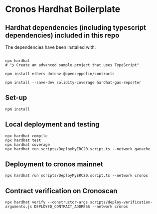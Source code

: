 # Cronos Hardhat Boilerplate

## Hardhat dependencies (including typescript dependencies) included in this repo

The dependencies have been installed with:

```shell

npx hardhat
# "❯ Create an advanced sample project that uses TypeScript"

npm install ethers dotenv @openzeppelin/contracts

npm install --save-dev solidity-coverage hardhat-gas-reporter
```

## Set-up

```shell
npm install
```

## Local deployment and testing

```shell
npx hardhat compile
npx hardhat test
npx hardhat coverage
npx hardhat run scripts/DeployMyERC20.script.ts --network ganache
```

## Deployment to cronos mainnet

```shell
npx hardhat run scripts/DeployMyERC20.script.ts --network cronos
```

## Contract verification on Cronoscan

```shell
npx hardhat verify --constructor-args scripts/deploy-verification-arguments.js DEPLOYED_CONTRACT_ADDRESS --network cronos
```
